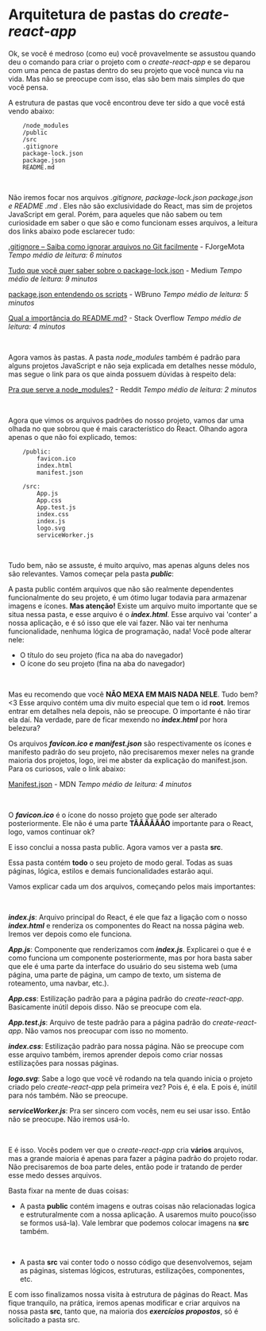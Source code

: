 # Arquitetura de pastas do *create-react-app*

Ok, se você é medroso (como eu) você provavelmente se assustou quando deu o comando para criar o projeto com o *create-react-app* e se deparou com uma penca de pastas dentro do seu projeto que você nunca viu na vida. Mas não se preocupe com isso, elas são bem mais simples do que você pensa.

A estrutura de pastas que você encontrou deve ter sido a que você está vendo abaixo:

```
	/node_modules
	/public
	/src
	.gitignore
	package-lock.json
	package.json
	README.md
```

<br/>


Não iremos focar nos arquivos *.gitignore, package-lock.json package.json e README .md* . Eles não são exclusividade do React, mas sim de projetos JavaScript em geral. Porém, para aqueles que não sabem ou tem curiosidade em saber o que são e como funcionam esses arquivos, a leitura dos links abaixo pode esclarecer tudo:

[.gitignore – Saiba como ignorar arquivos no Git facilmente](https://fjorgemota.com/gitignore-ou-como-ignorar-arquivos-no-git/) - FJorgeMota
*Tempo médio de leitura: 6 minutos*


[Tudo que você quer saber sobre o package-lock.json](https://medium.com/trainingcenter/tudo-que-voc%C3%AA-queria-saber-sobre-o-package-lock-json-mas-estava-com-vergonha-de-perguntar-e70589f2855f) - Medium
*Tempo médio de leitura: 9 minutos*

[package.json entendendo os scripts](http://wbruno.com.br/nodejs/package-json-entendendo-os-scripts/) - WBruno
*Tempo médio de leitura: 5 minutos*

[Qual a importância do README.md?](https://pt.stackoverflow.com/questions/297006/qual-%C3%A9-a-import%C3%A2ncia-do-readme-md-no-git) - Stack Overflow
*Tempo médio de leitura: 4 minutos*

<br/>


Agora vamos às pastas. A pasta *node_modules* também é padrão para alguns projetos JavaScript e não seja explicada em detalhes nesse módulo, mas segue o link para os que ainda possuem dúvidas à respeito dela:

[Pra que serve a node_modules?](https://www.reddit.com/r/node/comments/9o5fzk/what_is_node_modules_used_for/) - Reddit
*Tempo médio de leitura: 2 minutos*

<br/>


Agora que vimos os arquivos padrões do nosso projeto, vamos dar uma olhada no que sobrou que é mais característico do React. Olhando agora apenas o que não foi explicado, temos:

```
	/public:
		favicon.ico
		index.html
		manifest.json
	
	/src:
		App.js
		App.css
		App.test.js
		index.css
		index.js
		logo.svg
		serviceWorker.js
```

<br/>


Tudo bem, não se assuste, é muito arquivo, mas apenas alguns deles nos são relevantes. Vamos começar pela pasta ***public***:

A pasta public contém arquivos que não são realmente dependentes funcionalmente do seu projeto, é um ótimo lugar todavia para armazenar imagens e ícones. 
**Mas atenção!** Existe um arquivo muito importante que se situa nessa pasta, e esse arquivo é o ***index.html***. Esse arquivo vai 'conter' a nossa aplicação, e é só isso que ele vai fazer. Não vai ter nenhuma funcionalidade, nenhuma lógica de programação, nada! 
Você pode alterar nele:

* O título do seu projeto (fica na aba do navegador)
* O ícone do seu projeto (fina na aba do navegador)

<br/>


Mas eu recomendo que você **NÃO MEXA EM MAIS NADA NELE**. Tudo bem? <3
Esse arquivo contém uma div muito especial que tem o id **root**. Iremos entrar em detalhes nela depois, não se preocupe. O importante é não tirar ela daí. Na verdade, pare de ficar mexendo no ***index.html*** por hora belezura?

Os arquivos ***favicon.ico e manifest.json*** são respectivamente os ícones e manifesto padrão do seu projeto, não precisaremos mexer neles na grande maioria dos projetos, logo, irei me abster da explicação do manifest.json. Para os curiosos, vale o link abaixo:

[Manifest.json](https://developer.mozilla.org/pt-BR/docs/Mozilla/Add-ons/WebExtensions/manifest.json) - MDN
*Tempo médio de leitura: 4 minutos*

<br/>


O ***favicon.ico*** é o ícone do nosso projeto que pode ser alterado posteriormente. Ele não é uma parte **TÃÃÃÃÃÃO** importante para o React, logo, vamos continuar ok?

E isso conclui a nossa pasta public. Agora vamos ver a pasta **src**.

Essa pasta contém **todo** o seu projeto de modo geral. Todas as suas páginas, lógica, estilos e demais funcionalidades estarão aqui.

Vamos explicar cada um dos arquivos, começando pelos mais importantes:

<br/>


***index.js***:
Arquivo principal do React, é ele que faz a ligação com o nosso ***index.html*** e renderiza os componentes do React na nossa página web. Iremos ver depois como ele funciona.

***App.js***:
Componente que renderizamos com ***index.js***. Explicarei o que é e como funciona um componente posteriormente, mas por hora basta saber que ele é uma parte da interface do usuário do seu sistema web (uma página, uma parte de página, um campo de texto, um sistema de roteamento, uma navbar, etc.).

***App.css***:
Estilização padrão para a página padrão do *create-react-app*. Basicamente inútil depois disso. Não se preocupe com ela.

***App.test.js***:
Arquivo de teste padrão para a página padrão do *create-react-app*. Não vamos nos preocupar com isso no momento.

***index.css***:
Estilização padrão para nossa página. Não se preocupe com esse arquivo também, iremos aprender depois como criar nossas estilizações para nossas páginas.

***logo.svg***:
Sabe a logo que você vê rodando na tela quando inicia o projeto criado pelo *create-react-app* pela primeira vez? Pois é, é ela. E pois é, inútil para nós também. Não se preocupe.


***serviceWorker.js***:
Pra ser sincero com vocês, nem eu sei usar isso. Então não se preocupe. Não iremos usá-lo.

<br/>


E é isso. Vocês podem ver que o *create-react-app* cria **vários** arquivos, mas a grande maioria é apenas para fazer a página padrão do projeto rodar. Não precisaremos de boa parte deles, então pode ir tratando de perder esse medo desses arquivos.

Basta fixar na mente de duas coisas:

* A pasta **public** contém imagens e outras coisas não relacionadas logica e estruturalmente com a nossa aplicação. A usaremos muito pouco(isso se formos usá-la). Vale lembrar que podemos colocar imagens na **src** também.

<br/>


* A pasta **src** vai conter todo o nosso  código que desenvolvemos, sejam as páginas, sistemas lógicos, estruturas, estilizações, componentes, etc.


E com isso finalizamos nossa visita à estrutura de páginas do React. Mas fique tranquilo, na prática, iremos apenas modificar e criar arquivos na nossa pasta **src**, tanto que, na maioria dos ***exercícios propostos***, só é solicitado a pasta src.

